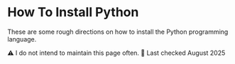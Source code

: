 # How To Install Python
These are some rough directions on how to install the Python programming language.

⚠️ I do not intend to maintain this page often.
📆 Last checked August 2025

